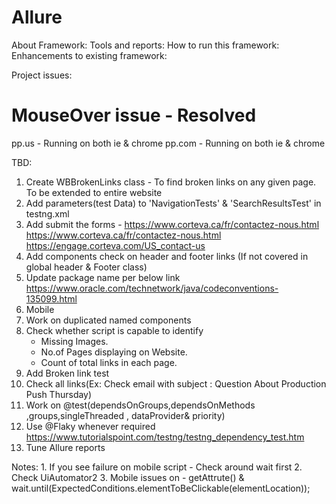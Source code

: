 # Allure


About Framework:
Tools and reports:
How to run this framework:
Enhancements to existing framework:


Project issues:



# MouseOver issue - Resolved
pp.us - Running on both ie & chrome 
pp.com - Running on both ie & chrome 



TBD:
1. Create WBBrokenLinks class - To find broken links on any given page. To be extended to entire website
1. Add parameters(test Data) to 'NavigationTests' & 'SearchResultsTest' in testng.xml 
1. Add submit the forms - 	https://www.corteva.ca/fr/contactez-nous.html 
							https://www.corteva.ca/fr/contactez-nous.html
							https://engage.corteva.com/US_contact-us
1. Add components check on header and footer links (If not covered in global header & Footer class)
2. Update package name per below link
https://www.oracle.com/technetwork/java/codeconventions-135099.html
3. Mobile
4. Work on duplicated named components
5. Check whether script is capable to identify 
 	- Missing Images.
 	- No.of Pages displaying on Website.
 	- Count of total links in each page. 	
6. Add Broken link test
7. Check all links(Ex: Check email with subject : Question About Production Push Thursday)
8. Work on @test(dependsOnGroups,dependsOnMethods ,groups,singleThreaded , dataProvider& priority)
9. Use @Flaky whenever required 
 	 	https://www.tutorialspoint.com/testng/testng_dependency_test.htm
10. Tune Allure reports

 

 Notes: 1. If you see failure on mobile script - Check around wait first
 		2. 	Check UiAutomator2 
 		3. Mobile issues on - getAttrute() & wait.until(ExpectedConditions.elementToBeClickable(elementLocation)); 
